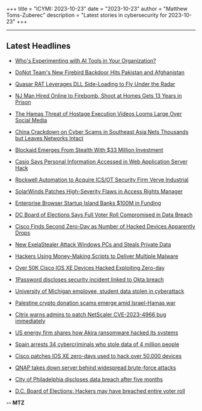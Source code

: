 +++
title = "ICYMI: 2023-10-23"
date = "2023-10-23"
author = "Matthew Toms-Zuberec"
description = "Latest stories in cybersecurity for 2023-10-23"
+++

---------------------------------------------------------------------------
## Latest Headlines
- [Who's Experimenting with AI Tools in Your Organization?](https://thehackernews.com/2023/10/whos-experimenting-with-ai-tools-in.html)

- [DoNot Team's New Firebird Backdoor Hits Pakistan and Afghanistan](https://thehackernews.com/2023/10/donot-teams-new-firebird-backdoor-hits.html)

- [Quasar RAT Leverages DLL Side-Loading to Fly Under the Radar](https://thehackernews.com/2023/10/quasar-rat-leverages-dll-side-loading.html)

- [NJ Man Hired Online to Firebomb, Shoot at Homes Gets 13 Years in Prison](https://krebsonsecurity.com/2023/10/nj-man-hired-online-to-firebomb-shoot-at-homes-gets-13-years-in-prison/)

- [The Hamas Threat of Hostage Execution Videos Looms Large Over Social Media](https://www.wired.com/story/livestream-hostages-israel-hamas-war/)

- [China Crackdown on Cyber Scams in Southeast Asia Nets Thousands but Leaves Networks Intact](https://www.securityweek.com/china-crackdown-on-cyber-scams-in-southeast-asia-nets-thousands-but-leaves-networks-intact/)

- [Blockaid Emerges From Stealth With $33 Million Investment](https://www.securityweek.com/blockaid-emerges-from-stealth-with-33-million-investment/)

- [Casio Says Personal Information Accessed in Web Application Server Hack](https://www.securityweek.com/casio-says-personal-information-accessed-in-web-application-server-hack/)

- [Rockwell Automation to Acquire ICS/OT Security Firm Verve Industrial](https://www.securityweek.com/rockwell-automation-acquires-ics-ot-security-firm-verve-industrial/)

- [SolarWinds Patches High-Severity Flaws in Access Rights Manager](https://www.securityweek.com/solarwinds-patches-high-severity-flaws-in-access-rights-manager/)

- [Enterprise Browser Startup Island Banks $100M in Funding](https://www.securityweek.com/enterprise-browser-startup-island-banks-100m-in-funding/)

- [DC Board of Elections Says Full Voter Roll Compromised in Data Breach](https://www.securityweek.com/dc-board-of-elections-says-full-voter-roll-compromised-in-data-breach/)

- [Cisco Finds Second Zero-Day as Number of Hacked Devices Apparently Drops](https://www.securityweek.com/cisco-finds-second-zero-day-as-number-of-hacked-devices-drops/)

- [New ExelaStealer Attack Windows PCs and Steals Private Data](https://cybersecuritynews.com/new-exelastealer-attack-windows/)

- [Hackers Using Money-Making Scripts to Deliver Multiple Malware](https://cybersecuritynews.com/hackers-using-scripts-deliver-multiple-malware/)

- [Over 50K Cisco IOS XE Devices Hacked Exploiting Zero-day](https://cybersecuritynews.com/50k-cisco-ios-devices-hacked/)

- [1Password discloses security incident linked to Okta breach](https://www.bleepingcomputer.com/news/security/1password-discloses-security-incident-linked-to-okta-breach/)

- [University of Michigan employee, student data stolen in cyberattack](https://www.bleepingcomputer.com/news/security/university-of-michigan-employee-student-data-stolen-in-cyberattack/)

- [Palestine crypto donation scams emerge amid Israel-Hamas war](https://www.bleepingcomputer.com/news/security/palestine-crypto-donation-scams-emerge-amid-israel-hamas-war/)

- [Citrix warns admins to patch NetScaler CVE-2023-4966 bug immediately](https://www.bleepingcomputer.com/news/security/citrix-warns-admins-to-patch-netscaler-cve-2023-4966-bug-immediately/)

- [US energy firm shares how Akira ransomware hacked its systems](https://www.bleepingcomputer.com/news/security/us-energy-firm-shares-how-akira-ransomware-hacked-its-systems/)

- [Spain arrests 34 cybercriminals who stole data of 4 million people](https://www.bleepingcomputer.com/news/security/spain-arrests-34-cybercriminals-who-stole-data-of-4-million-people/)

- [Cisco patches IOS XE zero-days used to hack over 50,000 devices](https://www.bleepingcomputer.com/news/security/cisco-patches-ios-xe-zero-days-used-to-hack-over-50-000-devices/)

- [QNAP takes down server behind widespread brute-force attacks](https://www.bleepingcomputer.com/news/security/qnap-takes-down-server-behind-widespread-brute-force-attacks/)

- [City of Philadelphia discloses data breach after five months](https://www.bleepingcomputer.com/news/security/city-of-philadelphia-discloses-data-breach-after-five-months/)

- [D.C. Board of Elections: Hackers may have breached entire voter roll](https://www.bleepingcomputer.com/news/security/dc-board-of-elections-hackers-may-have-breached-entire-voter-roll/)

**-- MTZ**